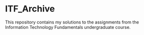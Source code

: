 # ITF_Archive
 This repository contains my solutions to the assignments from the Information Technology Fundamentals undergraduate course.
